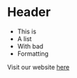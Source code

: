 <!-- Markdown - Easy -->

# Header

- This is
- A list
- With bad
- Formatting

Visit our website [here](https://forkcommitmerge.dev)
